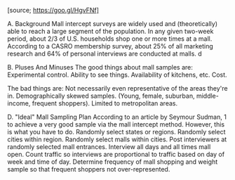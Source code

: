 [source; https://goo.gl/HgvFNf]

A. Background
Mall intercept surveys are widely used and (theoretically) able to reach a large segment of the population. In any given two-week period, about 2/3 of U.S. households shop one or more times at a mall. According to a CASRO membership survey, about 25% of all marketing research and 64% of personal interviews are conducted at malls. d

B. Pluses And Minuses
The good things about mall samples are:
Experimental control.
Ability to see things.
Availability of kitchens, etc.
Cost.

The bad things are:
Not necessarily even representative of the areas they're in.
Demographically skewed samples. (Young, female, suburban, middle-income, frequent shoppers).
Limited to metropolitan areas.


D. "Ideal" Mall Sampling Plan
According to an article by Seymour Sudman, 1 to achieve a very good sample via the mall intercept method. However, this is what you have to do.
Randomly select states or regions.
Randomly select cities within region.
Randomly select malls within cities.
Post interviewers at randomly selected mall entrances.
Interview all days and all times mall open.
Count traffic so interviews are proportional to traffic based on day of week and time of day.
Determine frequency of mall shopping and weight sample so that frequent shoppers not over-represented.